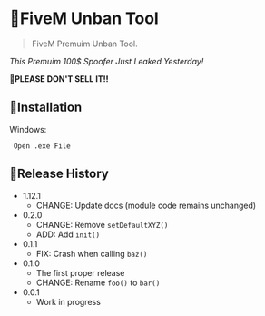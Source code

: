 # 💫FiveM Unban Tool 
> FiveM Premuim Unban Tool.



*This Premuim 100$ Spoofer Just Leaked Yesterday!*

**🌱PLEASE DON'T SELL IT!!**


## 💫Installation


Windows:

```
 Open .exe File 
```

## 💫Release History

* 1.12.1
    * CHANGE: Update docs (module code remains unchanged)
* 0.2.0
    * CHANGE: Remove `setDefaultXYZ()`
    * ADD: Add `init()`
* 0.1.1
    * FIX: Crash when calling `baz()` 
* 0.1.0
    * The first proper release
    * CHANGE: Rename `foo()` to `bar()`
* 0.0.1
    * Work in progress
